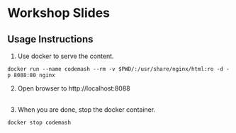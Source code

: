# Workshop Slides

## Usage Instructions

1. Use docker to serve the content.
```shell
docker run --name codemash --rm -v $PWD/:/usr/share/nginx/html:ro -d -p 8088:80 nginx
``` 

2. Open browser to http://localhost:8088
   <br><br>

3. When you are done, stop the docker container.
```shell
docker stop codemash
```
